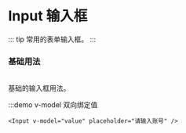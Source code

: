 # Input 输入框

::: tip
常用的表单输入框。
:::

### 基础用法

<br>
基础的输入框用法。

:::demo v-model 双向绑定值

```vue
<Input v-model="value" placeholder="请输入账号" />
```

<script>
export default {
    data() {
        return {
            value: ''
        }
    }
}
</script>
